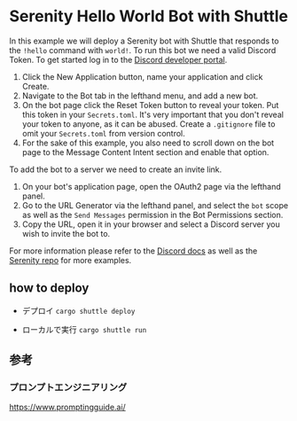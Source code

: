# Serenity Hello World Bot with Shuttle

In this example we will deploy a Serenity bot with Shuttle that responds to the `!hello` command with `world!`. To run this bot we need a valid Discord Token. To get started log in to the [Discord developer portal](https://discord.com/developers/applications).

1. Click the New Application button, name your application and click Create.
2. Navigate to the Bot tab in the lefthand menu, and add a new bot.
3. On the bot page click the Reset Token button to reveal your token. Put this token in your `Secrets.toml`. It's very important that you don't reveal your token to anyone, as it can be abused. Create a `.gitignore` file to omit your `Secrets.toml` from version control.
4. For the sake of this example, you also need to scroll down on the bot page to the Message Content Intent section and enable that option.

To add the bot to a server we need to create an invite link.

1. On your bot's application page, open the OAuth2 page via the lefthand panel.
2. Go to the URL Generator via the lefthand panel, and select the `bot` scope as well as the `Send Messages` permission in the Bot Permissions section.
3. Copy the URL, open it in your browser and select a Discord server you wish to invite the bot to.

For more information please refer to the [Discord docs](https://discord.com/developers/docs/getting-started) as well as the [Serenity repo](https://github.com/serenity-rs/serenity) for more examples.

## how to deploy

- デプロイ
`cargo shuttle deploy`

- ローカルで実行
`cargo shuttle run`

## 参考
### プロンプトエンジニアリング
https://www.promptingguide.ai/